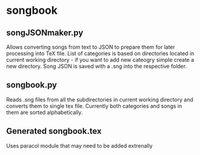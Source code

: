   # songbook

  ## songJSONmaker.py

  Allows converting songs from text to JSON to prepare them for later processing into TeX file. List of categories is based on directories located in current working directory - if you want to add new cateogry simple create a new directory. Song JSON is saved with a <songTitle>.sng into the respective folder.

  ## songbook.py

  Reads .sng files from all the subdirectories in current working directory and converts them to single tex file. Currently both categories and songs in them are sorted          alphabetically.
  
  ## Generated songbook.tex
  
  Uses paracol module that may need to be added extrenally
  
